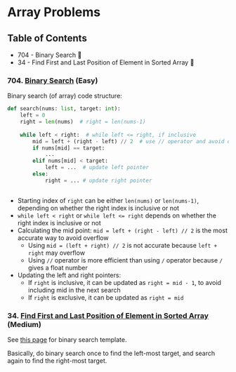 # Array Problems

## Table of Contents
- 704 - Binary Search 🍏
- 34 - Find First and Last Position of Element in Sorted Array 🍊

### 704. [Binary Search](https://leetcode.com/problems/binary-search/description/) (Easy)
Binary search (of array) code structure:
```python
def search(nums: list, target: int):
    left = 0
    right = len(nums)  # right = len(nums-1)
    
    while left < right:  # while left <= right, if inclusive
        mid = left + (right - left) // 2  # use // operator and avoid overflow
        if nums[mid] == target:
            ...
        elif nums[mid] < target:
            left = ...  # update left pointer
        else:
            right = ... # update right pointer
    
```

- Starting index of `right` can be either `len(nums)` or `len(nums-1)`, depending on whether the right index is inclusive or not
- `while left < right` or `while left <= right` depends on whether the right index is inclusive or not
- Calculating the mid point: `mid = left + (right - left) // 2` is the most accurate way to avoid overflow
  - Using `mid = (left + right) // 2` is not accurate because `left + right` may overflow
  - Using `//` operator is more efficient than using `/` operator because `/` gives a float number
- Updating the left and right pointers:
  - If `right` is inclusive, it can be updated as `right = mid - 1`, to avoid including mid in the next search
  - If `right` is exclusive, it can be updated as `right = mid`


### 34. [Find First and Last Position of Element in Sorted Array](https://leetcode.com/problems/find-first-and-last-position-of-element-in-sorted-array/description/) (Medium)
See [this page](README.md) for binary search template.

Basically, do binary search once to find the left-most target, and search again to find 
the right-most target.

